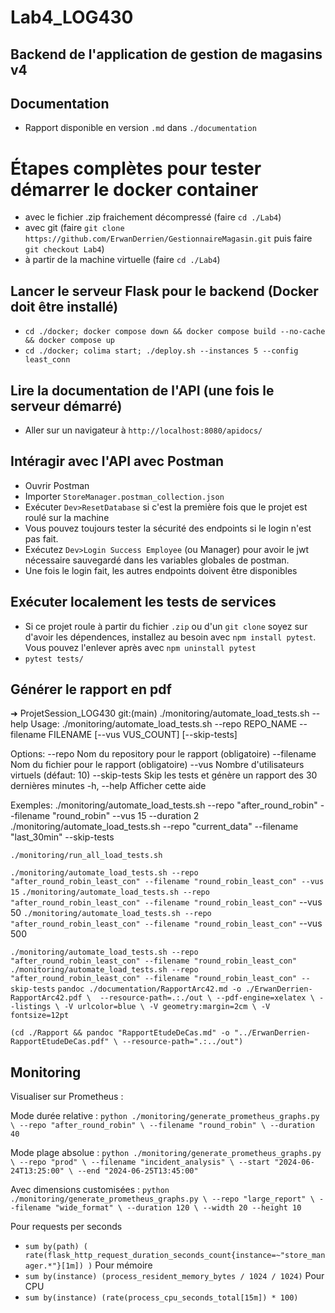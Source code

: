 # Lab4_LOG430

## Backend de l'application de gestion de magasins v4

## Documentation

- Rapport disponible en version `.md` dans `./documentation`

# Étapes complètes pour tester démarrer le docker container

- avec le fichier .zip fraichement décompressé (faire `cd ./Lab4`)
- avec git (faire `git clone https://github.com/ErwanDerrien/GestionnaireMagasin.git` puis faire `git checkout Lab4`)
- à partir de la machine virtuelle (faire `cd ./Lab4`)

## Lancer le serveur Flask pour le backend (Docker doit être installé)

- `cd ./docker; docker compose down && docker compose build --no-cache && docker compose up`
- `cd ./docker; colima start; ./deploy.sh --instances 5 --config least_conn`
  
## Lire la documentation de l'API (une fois le serveur démarré)

- Aller sur un navigateur à `http://localhost:8080/apidocs/`

## Intéragir avec l'API avec Postman

- Ouvrir Postman
- Importer `StoreManager.postman_collection.json`
- Exécuter `Dev>ResetDatabase` si c'est la première fois que le projet est roulé sur la machine
- Vous pouvez toujours tester la sécurité des endpoints si le login n'est pas fait.
- Exécutez `Dev>Login Success Employee` (ou Manager) pour avoir le jwt nécessaire sauvegardé dans les variables globales de postman.
- Une fois le login fait, les autres endpoints doivent être disponibles

## Exécuter localement les tests de services

- Si ce projet roule à partir du fichier `.zip` ou d'un `git clone` soyez sur d'avoir les dépendences, installez au besoin avec `npm install pytest`. Vous pouvez l'enlever après avec `npm uninstall pytest`
- `pytest tests/`

## Générer le rapport en pdf

➜  ProjetSession_LOG430 git:(main) ./monitoring/automate_load_tests.sh --help
Usage: ./monitoring/automate_load_tests.sh --repo REPO_NAME --filename FILENAME [--vus VUS_COUNT] [--skip-tests]

Options:
  --repo         Nom du repository pour le rapport (obligatoire)
  --filename     Nom du fichier pour le rapport (obligatoire)
  --vus          Nombre d'utilisateurs virtuels (défaut: 10)
  --skip-tests   Skip les tests et génère un rapport des 30 dernières minutes
  -h, --help     Afficher cette aide

Exemples:
  ./monitoring/automate_load_tests.sh --repo "after_round_robin" --filename "round_robin" --vus 15 --duration 2
  ./monitoring/automate_load_tests.sh --repo "current_data" --filename "last_30min" --skip-tests

 `./monitoring/run_all_load_tests.sh`

`./monitoring/automate_load_tests.sh --repo "after_round_robin_least_con" --filename "round_robin_least_con" --vus 15` 
`./monitoring/automate_load_tests.sh --repo "after_round_robin_least_con" --filename "round_robin_least_con"` --vus 50
`./monitoring/automate_load_tests.sh --repo "after_round_robin_least_con" --filename "round_robin_least_con"` --vus 500

`./monitoring/automate_load_tests.sh --repo "after_round_robin_least_con" --filename "round_robin_least_con"`
`./monitoring/automate_load_tests.sh --repo "after_round_robin_least_con" --filename "round_robin_least_con" --skip-tests`
`pandoc ./documentation/RapportArc42.md -o ./ErwanDerrien-RapportArc42.pdf \ 
--resource-path=.:./out \
--pdf-engine=xelatex \
--listings \
-V urlcolor=blue \
-V geometry:margin=2cm \
-V fontsize=12pt`

`(cd ./Rapport && pandoc "RapportEtudeDeCas.md" -o "../ErwanDerrien-RapportEtudeDeCas.pdf" \
--resource-path=".:../out")`

## Monitoring

Visualiser sur Prometheus :

Mode durée relative :
`python ./monitoring/generate_prometheus_graphs.py \
  --repo "after_round_robin" \
  --filename "round_robin" \
  --duration 40`

Mode plage absolue :
`python ./monitoring/generate_prometheus_graphs.py \
  --repo "prod" \
  --filename "incident_analysis" \
  --start "2024-06-24T13:25:00" \
  --end "2024-06-25T13:45:00"`

Avec dimensions customisées :
`python ./monitoring/generate_prometheus_graphs.py \
  --repo "large_report" \
  --filename "wide_format" \
  --duration 120 \
  --width 20 --height 10`

Pour requests per seconds
- `sum by(path) (
  rate(flask_http_request_duration_seconds_count{instance=~"store_manager.*"}[1m])
)`
Pour mémoire
- `sum by(instance) (process_resident_memory_bytes / 1024 / 1024)`
Pour CPU
- `sum by(instance) (rate(process_cpu_seconds_total[15m]) * 100)`